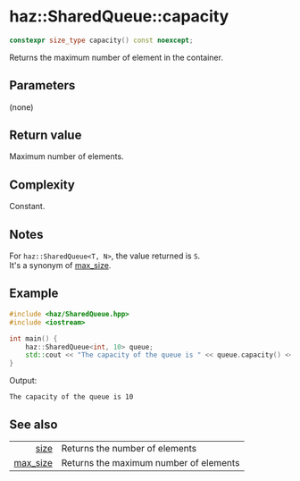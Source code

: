 # **haz::SharedQueue::capacity**

```cpp
constexpr size_type capacity() const noexcept;
```

Returns the maximum number of element in the container. 

## Parameters
(none)

## Return value
Maximum number of elements.

## Complexity
Constant.

## Notes
For `haz::SharedQueue<T, N>`, the value returned is `S`.  
It's a synonym of [max_size](max_size.md).

## Example

```cpp
#include <haz/SharedQueue.hpp>
#include <iostream>

int main() {
    haz::SharedQueue<int, 10> queue;
    std::cout << "The capacity of the queue is " << queue.capacity() << '\n';
}
```
Output:
```
The capacity of the queue is 10
```

## See also
|||
| ---:| --- |
| [size](size.md) | Returns the number of elements |
| [max_size](max_size.md) | Returns the maximum number of elements |
